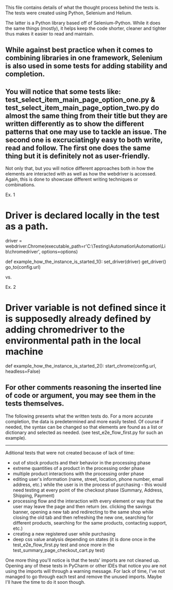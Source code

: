 This file contains details of what the thought process behind the tests is.
The tests were created using Python, Selenium and Helium.

The latter is a Python library based off of Selenium-Python. While it does the same things (mostly),
it helps keep the code shorter, cleaner and tighter thus makes it easier to read and maintain.

While against best practice when it comes to combining libraries in one framework,
Selenium is also used in some tests for adding stability and completion.
----------------------------------------
You will notice that some tests like:
test_select_item_main_page_option_one.py
&
test_select_item_main_page_option_two.py
do almost the same thing from their title but they are written differently as to show the different
patterns that one may use to tackle an issue. The second one is excruciatingly easy to both write, read and follow.
The first one does the same thing but it is definitely not as user-friendly.
----------------------------------------
Not only that, but you will notice different approaches both in how the elements are interacted with
as well as how the webdriver is accessed. Again, this is done to showcase different writing techniques or combinations.

Ex. 1
# Driver is declared locally in the test as a path.

driver = webdriver.Chrome(executable_path=r'C:\Testing\Automation\Automation\Lib\chromedriver', options=options)

def example_how_the_instance_is_started_1():
    set_driver(driver)
    get_driver()
    go_to(config.url)

vs.

Ex. 2
# Driver variable is not defined since it is supposedly already defined by adding chromedriver to the environmental path in the local machine

def example_how_the_instance_is_started_2():
    start_chrome(config.url, headless=False)

For other comments reasoning the inserted line of code or argument, you may see them in the tests themselves.
----------------------------------------
The following presents what the written tests do.
For a more accurate completion, the data is predetermined and more easily tested.
Of course if needed, the syntax can be changed so that elements are found as a list or dictionary and selected as needed. (see test_e2e_flow_first.py for such an example).


----------------------------------------
Aditional tests that were not created because of lack of time:
- out of stock products and their behavior in the processing phase
- extreme quantities of a product in the processing order phase
- multiple product interactions with the processing order phase
- editing user's information (name, street, location, phone number, email address, etc.) while the user is in the process of purchasing - this would need testing at every
 point of the checkout phase (Summary, Address, Shipping, Payment)
- processing flow and the interaction with every element or way that the user may leave the page and then return (ex. clicking the savings banner, opening a new tab and redirecting to the same shop while closing the old tab and then refreshing the new one, searching for different products, searching for the same products, contacting support, etc.)
- creating a new registered user while purchasing
- deep css value analysis depending on states (it is done once in the test_e2e_flow_first.py test and once more in the test_summary_page_checkout_cart.py test)

One more thing you'll notice is that the tests' imports are not cleaned up. Opening any of these tests in PyCharm or other IDEs that notice you are not using the imports will through a warning message. For lack of time, I've not managed to go through each test and remove the unused imports. Maybe I'll have the time to do it soon though.
